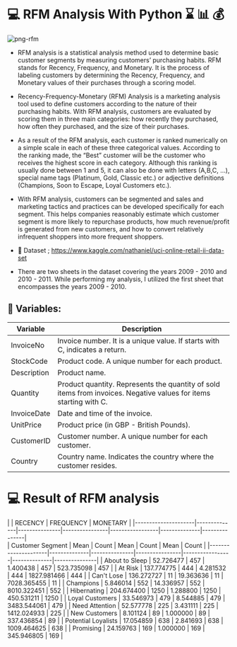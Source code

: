 # :computer: **RFM Analysis With Python** :hourglass: :bar_chart: :moneybag:

![png-rfm](https://www.dijitalmecmua.com/wp-content/uploads/2021/09/RFM-analizi-1200x642.jpg)


* RFM analysis is a statistical analysis method used to determine basic customer segments by measuring customers’ purchasing habits. RFM stands for Recency, Frequency, and Monetary. It is the process of labeling customers by determining the Recency, Frequency, and Monetary values of their purchases through a scoring model.

* Recency-Frequency-Monetary (RFM) Analysis is a marketing analysis tool used to define customers according to the nature of their purchasing habits. With RFM analysis, customers are evaluated by scoring them in three main categories: how recently they purchased, how often they purchased, and the size of their purchases.

* As a result of the RFM analysis, each customer is ranked numerically on a simple scale in each of these three categorical values. According to the ranking made, the “Best” customer will be the customer who receives the highest score in each category. Although this ranking is usually done between 1 and 5, it can also be done with letters (A,B,C, …), special name tags (Platinum, Gold, Classic etc.) or adjective definitions (Champions, Soon to Escape, Loyal Customers etc.).

* With RFM analysis, customers can be segmented and sales and marketing tactics and practices can be developed specifically for each segment. This helps companies reasonably estimate which customer segment is more likely to repurchase products, how much revenue/profit is generated from new customers, and how to convert relatively infrequent shoppers into more frequent shoppers.

* :pushpin: Dataset ; https://www.kaggle.com/nathaniel/uci-online-retail-ii-data-set
* There are two sheets in the dataset covering the years 2009 - 2010 and 2010 - 2011. While performing my analysis, I utilized the first sheet that encompasses the years 2009 - 2010.

## :pushpin: Variables:

| Variable     | Description                                                  |
|--------------|--------------------------------------------------------------|
| InvoiceNo    | Invoice number. It is a unique value. If starts with C, indicates a return. |
| StockCode    | Product code. A unique number for each product.             |
| Description  | Product name.                                               |
| Quantity     | Product quantity. Represents the quantity of sold items from invoices. Negative values for items starting with C. |
| InvoiceDate  | Date and time of the invoice.                               |
| UnitPrice    | Product price (in GBP - British Pounds).                     |
| CustomerID   | Customer number. A unique number for each customer.         |
| Country      | Country name. Indicates the country where the customer resides. |

# :computer: Result of RFM analysis
                      
|                     |           RECENCY            |             FREQUENCY            |          MONETARY            |
|---------------------|--------------|---------------|----------------|-----------------|--------------|---------------|  
| Customer Segment    |     Mean     |      Count    |        Mean    |      Count      |     Mean     |     Count     |
|---------------------|--------------|---------------|----------------|-----------------|--------------|---------------|
| About to Sleep      | 52.726477    | 457           | 1.400438       | 457             | 523.735098   | 457           |
| At Risk             | 137.774775   | 444           | 4.281532       | 444             | 1827.981466  | 444           |
| Can't Lose          | 136.272727   | 11            | 19.363636      | 11              | 7028.365455  | 11            |
| Champions           | 5.846014     | 552           | 14.336957      | 552             | 8010.322451  | 552           |
| Hibernating         | 204.674400   | 1250          | 1.288800       | 1250            | 450.531211   | 1250          |
| Loyal Customers     | 33.546973    | 479           | 8.544885       | 479             | 3483.544061  | 479           |
| Need Attention      | 52.577778    | 225           | 3.431111       | 225             | 1412.024933  | 225           |
| New Customers       | 8.101124     | 89            | 1.000000       | 89              | 337.436854   | 89            |
| Potential Loyalists | 17.054859    | 638           | 2.841693       | 638             | 1009.464625  | 638           |
| Promising           | 24.159763    | 169           | 1.000000       | 169             | 345.946805   | 169           |
